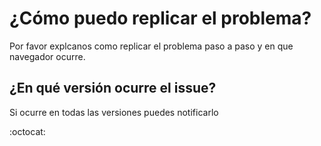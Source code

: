 # ¿Cómo puedo replicar el problema?
Por favor explcanos como replicar el problema paso a paso y en que navegador ocurre.

## ¿En qué versión ocurre el issue?
Si ocurre en todas las versiones puedes notificarlo

:octocat:
